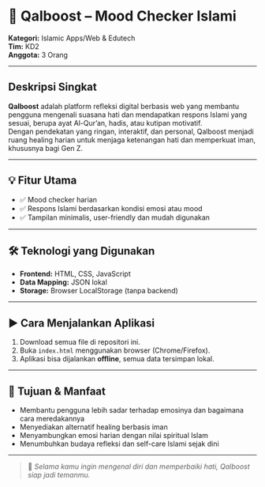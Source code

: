 # 🌿 Qalboost – Mood Checker Islami

**Kategori:** Islamic Apps/Web & Edutech  
**Tim:** KD2  
**Anggota:** 3 Orang

---

## Deskripsi Singkat

**Qalboost** adalah platform refleksi digital berbasis web yang membantu pengguna mengenali suasana hati dan mendapatkan respons Islami yang sesuai, berupa ayat Al-Qur’an, hadis, atau kutipan motivatif.  
Dengan pendekatan yang ringan, interaktif, dan personal, Qalboost menjadi ruang healing harian untuk menjaga ketenangan hati dan memperkuat iman, khususnya bagi Gen Z.

---

## 💡 Fitur Utama

- ✅ Mood checker harian
- ✅ Respons Islami berdasarkan kondisi emosi atau mood
- ✅ Tampilan minimalis, user-friendly dan mudah digunakan

---

## 🛠️ Teknologi yang Digunakan

- **Frontend:** HTML, CSS, JavaScript  
- **Data Mapping:** JSON lokal  
- **Storage:** Browser LocalStorage (tanpa backend)

---

## ▶️ Cara Menjalankan Aplikasi

1. Download semua file di repositori ini.
2. Buka `index.html` menggunakan browser (Chrome/Firefox).
3. Aplikasi bisa dijalankan **offline**, semua data tersimpan lokal.

---

## 🎯 Tujuan & Manfaat

- Membantu pengguna lebih sadar terhadap emosinya dan bagaimana cara meredakannya
- Menyediakan alternatif healing berbasis iman
- Menyambungkan emosi harian dengan nilai spiritual Islam
- Menumbuhkan budaya refleksi dan self-care Islami sejak dini

---

> 📌 *Selama kamu ingin mengenal diri dan memperbaiki hati, Qalboost siap jadi temanmu.*



